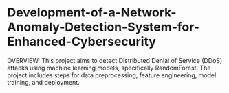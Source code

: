 # Development-of-a-Network-Anomaly-Detection-System-for-Enhanced-Cybersecurity
OVERVIEW: This project aims to detect Distributed Denial of Service (DDoS) attacks using machine learning models, specifically RandomForest. The project includes steps for data preprocessing, feature engineering, model training, and deployment.
